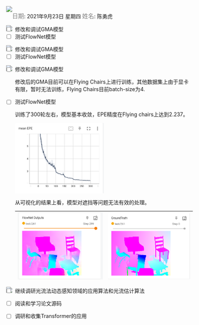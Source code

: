 <img src = "https://img.shields.io/badge/Info%20%26%20Date-blueviolet" align="left">

<font color=gray size=3>日期</font>: 2021年9月23日 星期四        <font color=gray size=3>姓名</font>:  陈勇虎   

<img src = "https://img.shields.io/badge/-Plan-blueviolet" align="left">

- [ ] 修改和调试GMA模型
- [ ] 测试FlowNet模型

<img src = "https://img.shields.io/badge/-Do-blueviolet" align="left">

- [ ] 修改和调试GMA模型
- [ ] 测试FlowNet模型

<img src = "https://img.shields.io/badge/-Check-blueviolet" align="left">

- [ ] 修改和调试GMA模型

  修改后的GMA目前可以在Flying Chairs上进行训练，其他数据集上由于显卡有限，暂时无法训练，Flying Chairs目前batch-size为4.

- [ ] 测试FlowNet模型

	训练了300轮左右，模型基本收敛，EPE精度在Flying chairs上达到2.237。
  
  <img src = "./images/FlowNetPyTorch-9-23.4.png" align="center" style="width:50%">
  
  从可视化的结果上看，模型对遮挡等问题无法有效的处理。
  
  | <img src="./images/FlowNetPyTorch-9-23.1.png" style="zoom:80%;" /> | <img src="./images/FlowNetPyTorch-9-23.2.png" style="zoom:80%;" /> |
  | ------------------------------------------------------------ | ------------------------------------------------------------ |

<img src = "https://img.shields.io/badge/-Action-blueviolet" align="left">

- [ ] 继续调研光流法动态感知领域的应用算法和光流估计算法
- [ ] 阅读和学习论文源码
- [ ] 调研和收集Transformer的应用















